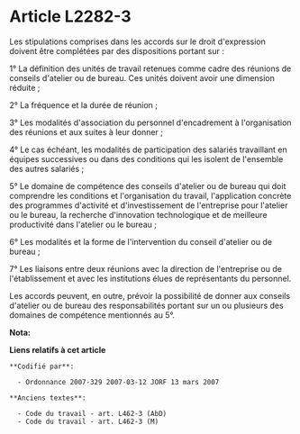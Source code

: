 # Article L2282-3

Les stipulations comprises dans les accords sur le droit d'expression doivent être complétées par des dispositions portant
sur :

1° La définition des unités de travail retenues comme cadre des réunions de conseils d'atelier ou de bureau. Ces unités
doivent avoir une dimension réduite ;

2° La fréquence et la durée de réunion ;

3° Les modalités d'association du personnel d'encadrement à l'organisation des réunions et aux suites à leur donner ;

4° Le cas échéant, les modalités de participation des salariés travaillant en équipes successives ou dans des conditions qui
les isolent de l'ensemble des autres salariés ;

5° Le domaine de compétence des conseils d'atelier ou de bureau qui doit comprendre les conditions et l'organisation du
travail, l'application concrète des programmes d'activité et d'investissement de l'entreprise pour l'atelier ou le bureau, la
recherche d'innovation technologique et de meilleure productivité dans l'atelier ou le bureau ;

6° Les modalités et la forme de l'intervention du conseil d'atelier ou de bureau ;

7° Les liaisons entre deux réunions avec la direction de l'entreprise ou de l'établissement et avec les institutions élues de
représentants du personnel.

Les accords peuvent, en outre, prévoir la possibilité de donner aux conseils d'atelier ou de bureau des responsabilités
portant sur un ou plusieurs des domaines de compétence mentionnés au 5°.

**Nota:**



**Liens relatifs à cet article**

	**Codifié par**:

	  - Ordonnance 2007-329 2007-03-12 JORF 13 mars 2007

	**Anciens textes**:

	  - Code du travail - art. L462-3 (AbD)
	  - Code du travail - art. L462-3 (M)
